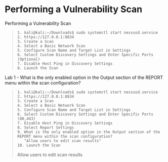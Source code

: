 # Performing a Vulnerability Scan

Performing a Vulnerability Scan
>``` shell
>1. kali@kali:~/Downloads$ sudo systemctl start nessusd.service
>2. https://127.0.0.1:8834
>3. Create a Scan
>4. Select a Basic Network Scan
>5. Configure Scan Name and Target List in Settings
>6. Select Custom Discovery Settings and Enter Specific Ports (Optional)
>7. Disable Host Ping in Discovery Settings
>8. Launch the Scan
>```

Lab 1 - What is the only enabled option in the Output section of the REPORT menu within the scan configuration?
>``` shell
>1. kali@kali:~/Downloads$ sudo systemctl start nessusd.service
>2. https://127.0.0.1:8834
>3. Create a Scan
>4. Select a Basic Network Scan
>5. Configure Scan Name and Target List in Settings
>6. Select Custom Discovery Settings and Enter Specific Ports (80,443)
>7. Disable Host Ping in Discovery Settings
>8. Select Report Settings
>9. What is the only enabled option in the Output section of the REPORT menu within the scan configuration?
>    "Allow users to edit scan results"
>10. Launch the Scan
>```
>Allow users to edit scan results
